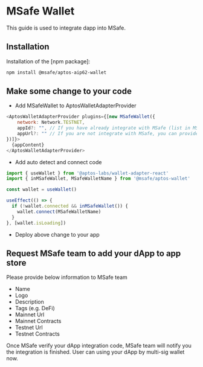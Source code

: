 # MSafe Wallet

This guide is used to integrate dapp into MSafe.

## Installation

Installation of the [npm package]:

```bash
npm install @msafe/aptos-aip62-wallet
```

## Make some change to your code

- Add MSafeWallet to AptosWalletAdapterProvider

```js
<AptosWalletAdapterProvider plugins={[new MSafeWallet({
    network: Network.TESTNET,
    appId?: "", // If you have already integrate with MSafe (list in MSafe App Store), you can ask MSafe team to provide the AppId
    appUrl?: "" // If you are not integrate with MSafe, you can provide your app url here, this can let wallet kit redirect to correct MSafe url to your dApp
})]}>
  {appContent}
</AptosWalletAdapterProvider>
```

- Add auto detect and connect code

```js
import { useWallet } from '@aptos-labs/wallet-adapter-react'
import { inMSafeWallet, MSafeWalletName } from '@msafe/aptos-wallet'

const wallet = useWallet()

useEffect(() => {
  if (!wallet.connected && inMSafeWallet()) {
    wallet.connect(MSafeWalletName)
  }
}, [wallet.isLoading])
```

- Deploy above change to your app

## Request MSafe team to add your dApp to app store

Please provide below information to MSafe team

- Name
- Logo
- Description
- Tags (e.g. DeFi)
- Mainnet Url
- Mainnet Contracts
- Testnet Url
- Testnet Contracts

Once MSafe verify your dApp integration code, MSafe team will notify you the integration is finished.
User can using your dApp by multi-sig wallet now.
